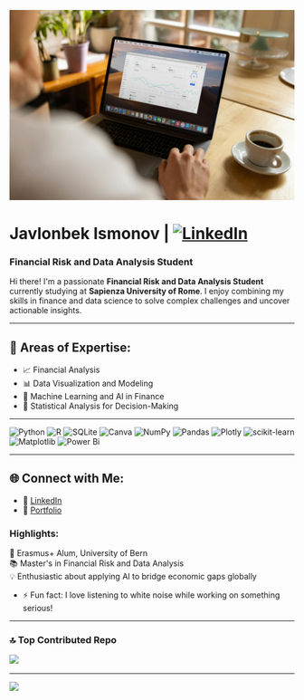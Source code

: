 ![Alt Text](./pexels-firmbee-com-22729701-7013100.jpg)
# Javlonbek Ismonov |  [![LinkedIn](https://img.shields.io/badge/LinkedIn-%230077B5.svg?logo=linkedin&logoColor=white)](https://linkedin.com/in/https://www.linkedin.com/in/javlonbek-ismonov-a995b2209/) 

### Financial Risk and Data Analysis Student  

Hi there! I'm a passionate **Financial Risk and Data Analysis Student** currently studying at **Sapienza University of Rome**. I enjoy combining my skills in finance and data science to solve complex challenges and uncover actionable insights.

---

## 🌟 Areas of Expertise:
- 📈 Financial Analysis  
- 📊 Data Visualization and Modeling  
- 🤖 Machine Learning and AI in Finance  
- 🧮 Statistical Analysis for Decision-Making  

---

![Python](https://img.shields.io/badge/python-3670A0?style=for-the-badge&logo=python&logoColor=ffdd54) ![R](https://img.shields.io/badge/r-%23276DC3.svg?style=for-the-badge&logo=r&logoColor=white) ![SQLite](https://img.shields.io/badge/sqlite-%2307405e.svg?style=for-the-badge&logo=sqlite&logoColor=white) ![Canva](https://img.shields.io/badge/Canva-%2300C4CC.svg?style=for-the-badge&logo=Canva&logoColor=white) ![NumPy](https://img.shields.io/badge/numpy-%23013243.svg?style=for-the-badge&logo=numpy&logoColor=white) ![Pandas](https://img.shields.io/badge/pandas-%23150458.svg?style=for-the-badge&logo=pandas&logoColor=white) ![Plotly](https://img.shields.io/badge/Plotly-%233F4F75.svg?style=for-the-badge&logo=plotly&logoColor=white) ![scikit-learn](https://img.shields.io/badge/scikit--learn-%23F7931E.svg?style=for-the-badge&logo=scikit-learn&logoColor=white) ![Matplotlib](https://img.shields.io/badge/Matplotlib-%23ffffff.svg?style=for-the-badge&logo=Matplotlib&logoColor=black) ![Power Bi](https://img.shields.io/badge/power_bi-F2C811?style=for-the-badge&logo=powerbi&logoColor=black)

---

## 🌐 Connect with Me:
- 💼 [LinkedIn](https://www.linkedin.com/in/javlonbek-ismonov-a995b2209)  
- 📂 [Portfolio](https://github.com/javlon001)  

### Highlights:
🚀 Erasmus+ Alum, University of Bern  
📚 Master's in Financial Risk and Data Analysis  
💡 Enthusiastic about applying AI to bridge economic gaps globally  



- ⚡ Fun fact: I love listening to white noise while working on something serious!

---

### 🔝 Top Contributed Repo
![](https://github-contributor-stats.vercel.app/api?username=Javlon001&limit=5&theme=dark&combine_all_yearly_contributions=true)

---
[![](https://visitcount.itsvg.in/api?id=Javlon001&icon=1&color=8)](https://visitcount.itsvg.in)
